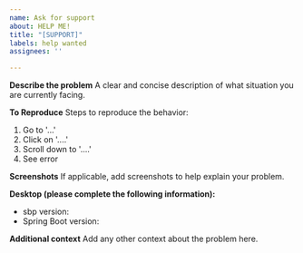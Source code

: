 ```yaml
---
name: Ask for support
about: HELP ME!
title: "[SUPPORT]"
labels: help wanted
assignees: ''

---
```


**Describe the problem**
A clear and concise description of what situation you are currently facing.

**To Reproduce**
Steps to reproduce the behavior:
1. Go to '...'
2. Click on '....'
3. Scroll down to '....'
4. See error

**Screenshots**
If applicable, add screenshots to help explain your problem.

**Desktop (please complete the following information):**
 - sbp version: 
 - Spring Boot version:

**Additional context**
Add any other context about the problem here.
